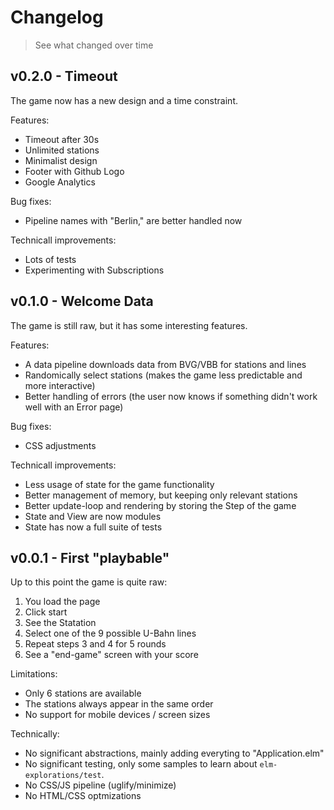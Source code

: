 # Changelog
> See what changed over time

## v0.2.0 - Timeout

The game now has a new design and a time constraint.

Features:
* Timeout after 30s
* Unlimited stations
* Minimalist design
* Footer with Github Logo
* Google Analytics

Bug fixes:
* Pipeline names with "Berlin," are better handled now

Technicall improvements:
* Lots of tests
* Experimenting with Subscriptions

## v0.1.0 - Welcome Data

The game is still raw, but it has some interesting features.

Features:
* A data pipeline downloads data from BVG/VBB for stations and lines
* Randomically select stations (makes the game less predictable and more interactive)
* Better handling of errors (the user now knows if something didn't work well with an Error page)

Bug fixes:
* CSS adjustments

Technicall improvements:
* Less usage of state for the game functionality
* Better management of memory, but keeping only relevant stations
* Better update-loop and rendering by storing the Step of the game
* State and View are now modules
* State has now a full suite of tests

## v0.0.1 - First "playbable"

Up to this point the game is quite raw:

1. You load the page
2. Click start
3. See the Statation
4. Select one of the 9 possible U-Bahn lines
5. Repeat steps 3 and 4 for 5 rounds
6. See a "end-game" screen with your score

Limitations:

* Only 6 stations are available
* The stations always appear in the same order
* No support for mobile devices / screen sizes

Technically:

* No significant abstractions, mainly adding everyting to "Application.elm"
* No significant testing, only some samples to learn about `elm-explorations/test`.
* No CSS/JS pipeline (uglify/minimize)
* No HTML/CSS optmizations
